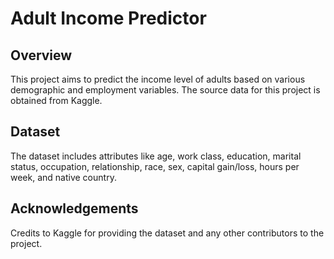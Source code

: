 # Adult Income Predictor

## Overview
This project aims to predict the income level of adults based on various demographic and employment variables. The source data for this project is obtained from Kaggle.

## Dataset
The dataset includes attributes like age, work class, education, marital status, occupation, relationship, race, sex, capital gain/loss, hours per week, and native country.

## Acknowledgements
Credits to Kaggle for providing the dataset and any other contributors to the project.

